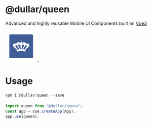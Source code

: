 # @dullar/queen

Advanced and highly reusable Mobile UI Components built on [Vue3](https://v3.vuejs.org/)

<img src="./examples/assets/logo/queen.logo.svg" width="100" height="100"/>、

# Usage

```js
npm i @dullar/queen --save

import queen from "@dullar/queen";
const app = Vue.createApp(App);
app.use(queen);
```

